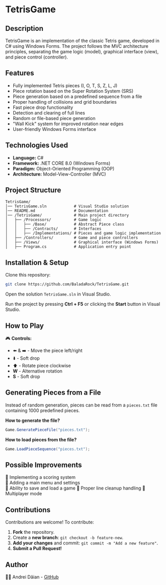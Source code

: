 ﻿# TetrisGame


## Description

TetrisGame is an implementation of the classic Tetris game, developed in C# using Windows Forms. The project follows the MVC architecture principles, separating the game logic (model), graphical interface (view), and piece control (controller).

## Features

- Fully implemented Tetris pieces (I, O, T, S, Z, L, J)
- Piece rotation based on the Super Rotation System (SRS)
- Piece generation based on a predefined sequence from a file
- Proper handling of collisions and grid boundaries
- Fast piece drop functionality
- Detection and clearing of full lines
- Random or file-based piece generation
- "Wall Kick" system for improved rotation near edges
- User-friendly Windows Forms interface

## Technologies Used

- **Language:** C#
- **Framework:** .NET CORE 8.0 (Windows Forms)
- **Paradigm:** Object-Oriented Programming (OOP)
- **Architecture:** Model-View-Controller (MVC)

## Project Structure

```
TetrisGame/
│── TetrisGame.sln            # Visual Studio solution
│── README.md                 # Documentation
│── /TetrisGame/              # Main project directory
│   ├── /Processors/          # Game logic
│   │   ├── /Base/            # Abstract Piece class
│   │   ├── /Contracts/       # Interfaces
│   │   ├── /Implementations/ # Pieces and game logic implementation
│   ├── /Controllers/         # Game and piece controllers
│   ├── /Views/               # Graphical interface (Windows Forms)
│   ├── Program.cs            # Application entry point
```

## Installation & Setup

Clone this repository:

```sh
git clone https://github.com/BaladaRock/TetrisGame.git
```

Open the solution `TetrisGame.sln` in Visual Studio.

Run the project by pressing **Ctrl + F5** or clicking the **Start** button in Visual Studio.

## How to Play

🎮 **Controls:**

- ⬅️ & ➡️ - Move the piece left/right
- ⬇️ - Soft drop
- ⬆️ - Rotate piece clockwise
- **W** - Alternative rotation
- **S** - Soft drop

## Generating Pieces from a File

Instead of random generation, pieces can be read from a `pieces.txt` file containing 1000 predefined pieces.

**How to generate the file?**

```csharp
Game.GeneratePieceFile("pieces.txt");
```

**How to load pieces from the file?**

```csharp
Game.LoadPieceSequence("pieces.txt");
```

## Possible Improvements

📌 Implementing a scoring system  
📌 Adding a main menu and settings  
📌 Ability to save and load a game 
📌 Proper line cleanup handling 
📌 Multiplayer mode  

## Contributions

Contributions are welcome! To contribute:

1. **Fork** the repository.
2. Create a **new branch**: `git checkout -b feature-new`.
3. **Add your changes** and commit: `git commit -m "Add a new feature"`.
4. **Submit a Pull Request!**

## Author

👨‍💻 Andrei Dăian - [GitHub](https://github.com/BaladaRock/)


